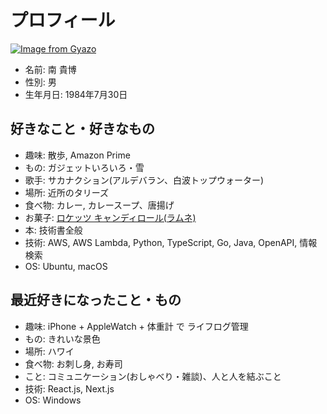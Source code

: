 # プロフィール

[![Image from Gyazo](https://i.gyazo.com/4c369d225fd9589a82709338a53292fc.jpg)](https://gyazo.com/4c369d225fd9589a82709338a53292fc)

- 名前: 南 貴博
- 性別: 男
- 生年月日: 1984年7月30日

## 好きなこと・好きなもの

- 趣味: 散歩, Amazon Prime
- もの: ガジェットいろいろ・雪
- 歌手: サカナクション(アルデバラン、白波トップウォーター)
- 場所: 近所のタリーズ
- 食べ物: カレー, カレースープ、唐揚げ
- お菓子: [ロケッツ キャンディロール(ラムネ)](https://www.amazon.co.jp/dp/B012ZFXKZY)
- 本: 技術書全般
- 技術: AWS, AWS Lambda, Python, TypeScript, Go, Java,  OpenAPI, 情報検索
- OS: Ubuntu, macOS

## 最近好きになったこと・もの

- 趣味: iPhone + AppleWatch + 体重計 で ライフログ管理
- もの: きれいな景色
- 場所: ハワイ
- 食べ物: お刺し身, お寿司
- こと: コミュニケーション(おしゃべり・雑談)、人と人を結ぶこと
- 技術: React.js, Next.js
- OS: Windows
